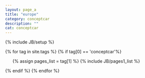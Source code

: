 ```yaml
---
layout: page_a
title: "europe"
category: conceptcar
description: ""
cat: conceptcar
---
```

{% include JB/setup %}

{% for tag in site.tags %} 
	{% if tag[0] == 'conceptcar'%}

  <ul >
    {% assign pages_list = tag[1] %} 
    {% include JB/pages1_list %}
   
  </ul>
  {% endif %}
{% endfor %}
